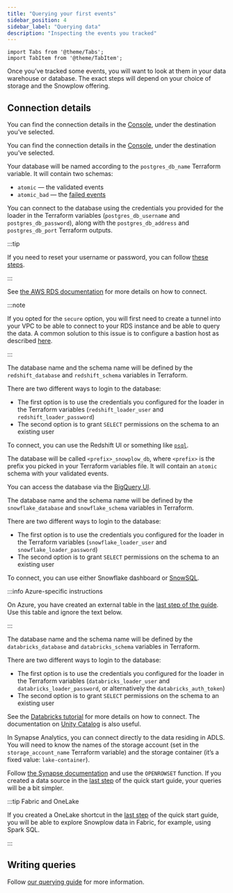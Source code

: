 ```yaml
---
title: "Querying your first events"
sidebar_position: 4
sidebar_label: "Querying data"
description: "Inspecting the events you tracked"
---
```


```mdx-code-block
import Tabs from '@theme/Tabs';
import TabItem from '@theme/TabItem';
```

Once you’ve tracked some events, you will want to look at them in your data warehouse or database. The exact steps will depend on your choice of storage and the Snowplow offering.

## Connection details

<Tabs groupId="offering" queryString>
  <TabItem value="enterprise" label="BDP Enterprise" default>

You can find the connection details in the [Console](https://console.snowplowanalytics.com/destinations/catalog), under the destination you’ve selected.

  </TabItem>
  <TabItem value="cloud" label="BDP Cloud">

You can find the connection details in the [Console](https://console.snowplowanalytics.com/destinations/catalog), under the destination you’ve selected.

  </TabItem>
  <TabItem value="community" label="Community Edition">

<Tabs groupId="warehouse" queryString>
  <TabItem value="postgres" label="Postgres" default>

Your database will be named according to the `postgres_db_name` Terraform variable. It will contain two schemas:
* `atomic` — the validated events
* `atomic_bad` — the [failed events](/docs/fundamentals/failed-events/index.md)

You can connect to the database using the credentials you provided for the loader in the Terraform variables (`postgres_db_username` and `postgres_db_password`), along with the `postgres_db_address` and `postgres_db_port` Terraform outputs.

:::tip

If you need to reset your username or password, you can follow [these steps](https://aws.amazon.com/premiumsupport/knowledge-center/reset-master-user-password-rds/).

:::

See [the AWS RDS documentation](https://docs.aws.amazon.com/AmazonRDS/latest/UserGuide/USER_ConnectToPostgreSQLInstance.html) for more details on how to connect.

:::note

If you opted for the `secure` option, you will first need to create a tunnel into your VPC to be able to connect to your RDS instance and be able to query the data. A common solution to this issue is to configure a bastion host as described [here](https://repost.aws/knowledge-center/rds-connect-using-bastion-host-linux).

:::


  </TabItem>
  <TabItem value="redshift" label="Redshift">

The database name and the schema name will be defined by the `redshift_database` and `redshift_schema` variables in Terraform.

There are two different ways to login to the database:
* The first option is to use the credentials you configured for the loader in the Terraform variables (`redshift_loader_user` and `redshift_loader_password`)
* The second option is to grant `SELECT` permissions on the schema to an existing user

To connect, you can use the Redshift UI or something like [`psql`](https://www.postgresql.org/docs/current/app-psql.html).

  </TabItem>
  <TabItem value="bigquery" label="BigQuery">

The database will be called `<prefix>_snowplow_db`, where `<prefix>` is the prefix you picked in your Terraform variables file. It will contain an `atomic` schema with your validated events.

You can access the database via the [BigQuery UI](https://console.cloud.google.com/bigquery).

  </TabItem>
  <TabItem value="snowflake" label="Snowflake">

The database name and the schema name will be defined by the `snowflake_database` and `snowflake_schema` variables in Terraform.

There are two different ways to login to the database:
* The first option is to use the credentials you configured for the loader in the Terraform variables (`snowflake_loader_user` and `snowflake_loader_password`)
* The second option is to grant `SELECT` permissions on the schema to an existing user

To connect, you can use either Snowflake dashboard or [SnowSQL](https://docs.snowflake.com/en/user-guide/snowsql.html).

  </TabItem>
  <TabItem value="databricks" label="Databricks">

:::info Azure-specific instructions

On Azure, you have created an external table in the [last step of the guide](/docs/get-started/snowplow-community-edition/quick-start/index.md#configure-the-destination). Use this table and ignore the text below.

:::

The database name and the schema name will be defined by the `databricks_database` and `databricks_schema` variables in Terraform.

There are two different ways to login to the database:
* The first option is to use the credentials you configured for the loader in the Terraform variables (`databricks_loader_user` and `databricks_loader_password`, or alternatively the `databricks_auth_token`)
* The second option is to grant `SELECT` permissions on the schema to an existing user

See the [Databricks tutorial](https://docs.databricks.com/getting-started/quick-start.html) for more details on how to connect. The documentation on [Unity Catalog](https://docs.databricks.com/data-governance/unity-catalog/queries.html) is also useful.

  </TabItem>
  <TabItem value="synapse" label="Synapse Analytics">

In Synapse Analytics, you can connect directly to the data residing in ADLS. You will need to know the names of the storage account (set in the `storage_account_name` Terraform variable) and the storage container (it’s a fixed value: `lake-container`).

Follow [the Synapse documentation](https://learn.microsoft.com/en-us/azure/synapse-analytics/sql/query-delta-lake-format) and use the `OPENROWSET` function. If you created a data source in the [last step](/docs/get-started/snowplow-community-edition/quick-start/index.md#configure-the-destination) of the quick start guide, your queries will be a bit simpler.

:::tip Fabric and OneLake

If you created a OneLake shortcut in the [last step](/docs/get-started/snowplow-community-edition/quick-start/index.md#configure-the-destination) of the quick start guide, you will be able to explore Snowplow data in Fabric, for example, using Spark SQL.

:::

  </TabItem>
</Tabs>

</TabItem>
</Tabs>

## Writing queries

Follow [our querying guide](/docs/destinations/warehouses-lakes/querying-data/index.md) for more information.
